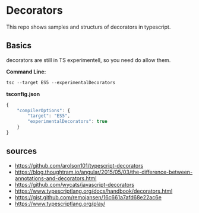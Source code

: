 # Decorators

This repo shows samples and structurs of decorators in typescript.

## Basics
decorators are still in TS experimentell, so you need do allow them.

**Command Line:**
```ts
tsc --target ES5 --experimentalDecorators
```
**tsconfig.json**
```ts
{
    "compilerOptions": {
        "target": "ES5",
        "experimentalDecorators": true
    }
}
```




## sources



* https://github.com/arolson101/typescript-decorators
* https://blog.thoughtram.io/angular/2015/05/03/the-difference-between-annotations-and-decorators.html
* https://github.com/wycats/javascript-decorators
* https://www.typescriptlang.org/docs/handbook/decorators.html
* https://gist.github.com/remojansen/16c661a7afd68e22ac6e
* https://www.typescriptlang.org/play/
